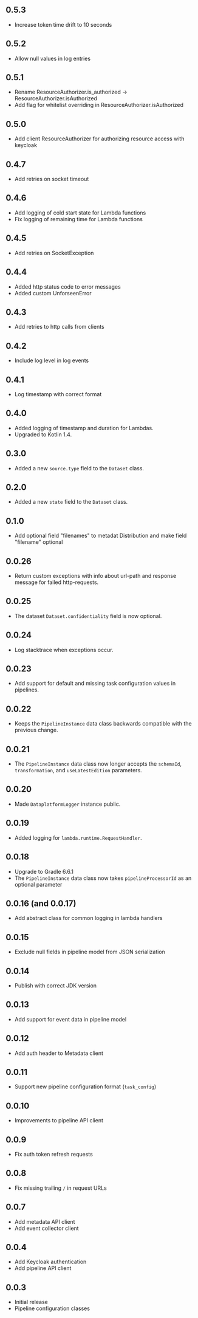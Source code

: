 ## 0.5.3

* Increase token time drift to 10 seconds

## 0.5.2

* Allow null values in log entries

## 0.5.1

* Rename ResourceAuthorizer.is_authorized -> ResourceAuthorizer.isAuthorized
* Add flag for whitelist overriding in ResourceAuthorizer.isAuthorized

## 0.5.0

* Add client ResourceAuthorizer for authorizing resource access with keycloak

## 0.4.7

* Add retries on socket timeout

## 0.4.6

* Add logging of cold start state for Lambda functions
* Fix logging of remaining time for Lambda functions

## 0.4.5

* Add retries on SocketException

## 0.4.4

* Added http status code to error messages
* Added custom UnforseenError

## 0.4.3

* Add retries to http calls from clients

## 0.4.2

* Include log level in log events

## 0.4.1

* Log timestamp with correct format

## 0.4.0

* Added logging of timestamp and duration for Lambdas.
* Upgraded to Kotlin 1.4.

## 0.3.0

* Added a new `source.type` field to the `Dataset` class.

## 0.2.0

* Added a new `state` field to the `Dataset` class.

## 0.1.0

* Add optional field "filenames" to metadat Distribution and make field "filename" optional

## 0.0.26

* Return custom exceptions with info about url-path and response message for failed http-requests.

## 0.0.25

* The dataset `Dataset.confidentiality` field is now optional.

## 0.0.24

* Log stacktrace when exceptions occur.

## 0.0.23

* Add support for default and missing task configuration values in pipelines.

## 0.0.22

* Keeps the `PipelineInstance` data class backwards compatible with the previous
  change.

## 0.0.21

* The `PipelineInstance` data class now longer accepts the `schemaId`,
  `transformation`, and `useLatestEdition` parameters.

## 0.0.20

* Made `DataplatformLogger` instance public.

## 0.0.19

* Added logging for `lambda.runtime.RequestHandler`.

## 0.0.18

* Upgrade to Gradle 6.6.1
* The `PipelineInstance` data class now takes `pipelineProcessorId` as an optional parameter

## 0.0.16 (and 0.0.17)

* Add abstract class for common logging in lambda handlers

## 0.0.15

* Exclude null fields in pipeline model from JSON serialization

## 0.0.14

* Publish with correct JDK version

## 0.0.13

* Add support for event data in pipeline model

## 0.0.12

* Add auth header to Metadata client

## 0.0.11

* Support new pipeline configuration format (`task_config`)

## 0.0.10

* Improvements to pipeline API client

## 0.0.9

* Fix auth token refresh requests

## 0.0.8

* Fix missing trailing `/` in request URLs

## 0.0.7

* Add metadata API client
* Add event collector client

## 0.0.4

* Add Keycloak authentication
* Add pipeline API client

## 0.0.3

* Initial release
* Pipeline configuration classes
